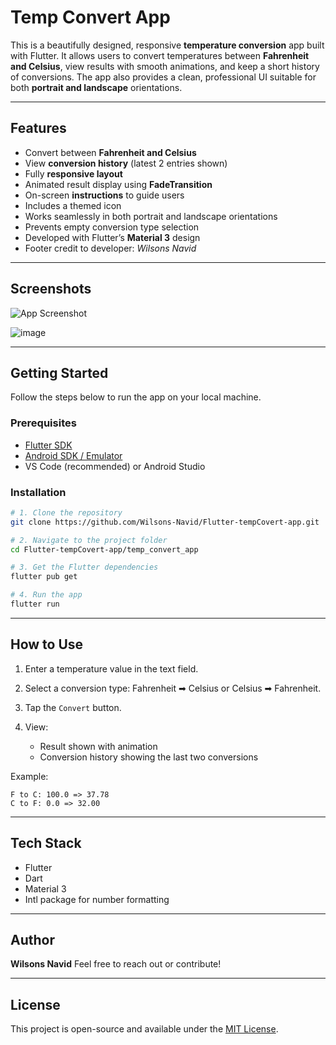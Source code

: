 # Temp Convert App

This is a  beautifully designed, responsive **temperature conversion** app built with Flutter. It allows users to convert temperatures between **Fahrenheit and Celsius**, view results with smooth animations, and keep a short history of conversions. The app also provides a clean, professional UI suitable for both **portrait and landscape** orientations.

---

## Features

- Convert between **Fahrenheit and Celsius**
- View **conversion history** (latest 2 entries shown)
- Fully **responsive layout**
- Animated result display using **FadeTransition**
- On-screen **instructions** to guide users
- Includes a themed icon
- Works seamlessly in both portrait and landscape orientations
- Prevents empty conversion type selection
- Developed with Flutter’s **Material 3** design
- Footer credit to developer: *Wilsons Navid*

---

## Screenshots

![App Screenshot](https://cdn-icons-png.flaticon.com/512/1684/1684375.png)

![image](https://github.com/user-attachments/assets/752a092b-214d-4995-91ca-614153a190b1)

---

## Getting Started

Follow the steps below to run the app on your local machine.

### Prerequisites

- [Flutter SDK](https://flutter.dev/docs/get-started/install)
- [Android SDK / Emulator](https://developer.android.com/studio)
- VS Code (recommended) or Android Studio

### Installation

```bash
# 1. Clone the repository
git clone https://github.com/Wilsons-Navid/Flutter-tempCovert-app.git

# 2. Navigate to the project folder
cd Flutter-tempCovert-app/temp_convert_app

# 3. Get the Flutter dependencies
flutter pub get

# 4. Run the app
flutter run
````

---

## How to Use

1. Enter a temperature value in the text field.
2. Select a conversion type: Fahrenheit ➡ Celsius or Celsius ➡ Fahrenheit.
3. Tap the `Convert` button.
4. View:

   * Result shown with animation
   * Conversion history showing the last two conversions

Example:

```
F to C: 100.0 => 37.78
C to F: 0.0 => 32.00
```

---

## Tech Stack

* Flutter
* Dart
* Material 3
* Intl package for number formatting

---

## Author

**Wilsons Navid**
Feel free to reach out or contribute!

---

## License

This project is open-source and available under the [MIT License](LICENSE).

```


